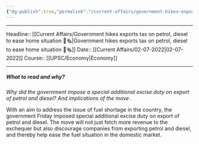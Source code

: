 ```yaml
---
{"dg-publish":true,"permalink":"/current-affairs/government-hikes-exports-tax-on-petrol-diesel-to-ease-home-situation/"}
---
```


----
Headline:: [[Current Affairs/Government hikes exports tax on petrol, diesel to ease home situation 📰🗞️\|Government hikes exports tax on petrol, diesel to ease home situation 📰🗞️]]
Date:: [[Current Affairs/02-07-2022\|02-07-2022]]
Course:: [[UPSC/Economy\|Economy]] 

----
##### What to read and why? 


_Why did the government impose a special additional excise duty on export of petrol and diesel? And implications of the move ._

With an aim to address the issue of fuel shortage in the country, the government Friday imposed special additional excise duty on export of petrol and diesel.
The move will not just fetch more revenue to the exchequer but also discourage companies from exporting petrol and diesel, and thereby help ease the fuel situation in the domestic market.






